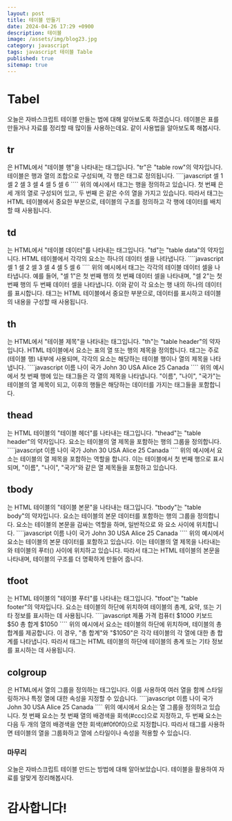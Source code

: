 ```yaml
---
layout: post
title: 테이블 만들기
date: 2024-04-26 17:29 +0900
description: 테이블
image: /assets/img/blog23.jpg
category: javascript 
tags: javascript 테이블 Table
published: true
sitemap: true
---
```



# Tabel
오늘은 자바스크립트 테이블 만들는 법에 대해 알아보도록 하겠습니다. 테이블은 표를 만들거나 자료를 정리할 때 많이들 사용하는데요. 같이 사용법을 알아보도록 해봅시다.

## tr
<tr>은 HTML에서 "테이블 행"을 나타내는 태그입니다. "tr"은 "table row"의 약자입니다. 테이블은 행과 열의 조합으로 구성되며, 각 행은 <tr> 태그로 정의됩니다.
````javascript
    <tr>
        <td>셀 1</td>
        <td>셀 2</td>
        <td>셀 3</td>
    </tr>
    <tr>
        <td>셀 4</td>
        <td>셀 5</td>
        <td>셀 6</td>
    </tr>
````
위의 예시에서 <tr> 태그는 행을 정의하고 있습니다. 첫 번째 <tr>은 세 개의 열로 구성되어 있고, 두 번째 <tr>은 같은 수의 열을 가지고 있습니다. 따라서 <tr> 태그는 HTML 테이블에서 중요한 부분으로, 테이블의 구조를 정의하고 각 행에 데이터를 배치할 때 사용됩니다.


## td
<td>는 HTML에서 "테이블 데이터"를 나타내는 태그입니다. "td"는 "table data"의 약자입니다. HTML 테이블에서 각각의 <td> 요소는 하나의 데이터 셀을 나타냅니다.
````javascript
    <tr>
        <td>셀 1</td>
        <td>셀 2</td>
        <td>셀 3</td>
    </tr>
    <tr>
        <td>셀 4</td>
        <td>셀 5</td>
        <td>셀 6</td>
    </tr>
````
위의 예시에서 <td> 태그는 각각의 테이블 데이터 셀을 나타냅니다. 예를 들어, "셀 1"은 첫 번째 행의 첫 번째 데이터 셀을 나타내며, "셀 2"는 첫 번째 행의 두 번째 데이터 셀을 나타냅니다. 이와 같이 각 <td> 요소는 행 내의 하나의 데이터를 표시합니다.  <td> 태그는 HTML 테이블에서 중요한 부분으로, 데이터를 표시하고 테이블의 내용을 구성할 때 사용됩니다.


## th
<th>는 HTML에서 "테이블 제목"을 나타내는 태그입니다. "th"는 "table header"의 약자입니다. HTML 테이블에서 <th> 요소는 표의 열 또는 행의 제목을 정의합니다. <th> 태그는 주로 <tr>(테이블 행) 내부에 사용되며, 각각의 <th> 요소는 해당하는 테이블 행이나 열의 제목을 나타냅니다. 
````javascript
    <tr>
        <th>이름</th>
        <th>나이</th>
        <th>국가</th>
    </tr>
    <tr>
        <td>John</td>
        <td>30</td>
        <td>USA</td>
    </tr>
    <tr>
        <td>Alice</td>
        <td>25</td>
        <td>Canada</td>
    </tr>
````
위의 예시에서 첫 번째 행에 있는 <th> 태그들은 각 열의 제목을 나타냅니다. "이름", "나이", "국가"는 테이블의 열 제목이 되고, 이후의 행들은 해당하는 데이터를 가지는 <td> 태그들을 포함합니다.

## thead
<thead>는 HTML 테이블의 "테이블 헤더"를 나타내는 태그입니다. "thead"는 "table header"의 약자입니다. <thead> 요소는 테이블의 열 제목을 포함하는 행의 그룹을 정의합니다. 
````javascript
    <thead>
        <tr>
            <th>이름</th>
            <th>나이</th>
            <th>국가</th>
        </tr>
    </thead>
    <tbody>
        <tr>
            <td>John</td>
            <td>30</td>
            <td>USA</td>
        </tr>
        <tr>
            <td>Alice</td>
            <td>25</td>
            <td>Canada</td>
        </tr>
    </tbody>
````
위의 예시에서 <thead> 요소는 테이블의 열 제목을 포함하는 역할을 합니다. 이는 테이블에서 첫 번째 행으로 표시되며, "이름", "나이", "국가"와 같은 열 제목들을 포함하고 있습니다.

## tbody
<tbody>는 HTML 테이블의 "테이블 본문"을 나타내는 태그입니다. "tbody"는 "table body"의 약자입니다. <tbody> 요소는 테이블의 본문 데이터를 포함하는 행의 그룹을 정의합니다. <tbody> 요소는 테이블의 본문을 감싸는 역할을 하며, 일반적으로 <thead>와 <tfoot> 요소 사이에 위치합니다.
````javascript
    <thead>
        <tr>
            <th>이름</th>
            <th>나이</th>
            <th>국가</th>
        </tr>
    </thead>
    <tbody>
        <tr>
            <td>John</td>
            <td>30</td>
            <td>USA</td>
        </tr>
        <tr>
            <td>Alice</td>
            <td>25</td>
            <td>Canada</td>
        </tr>
    </tbody>
````
위의 예시에서 <tbody> 요소는 테이블의 본문 데이터를 포함하고 있습니다. 이는 테이블의 열 제목을 나타내는 <thead>와 테이블의 푸터(<tfoot>) 사이에 위치하고 있습니다. 따라서 <tbody> 태그는 HTML 테이블의 본문을 나타내며, 테이블의 구조를 더 명확하게 만들어 줍니다.

## tfoot
<tfoot>는 HTML 테이블의 "테이블 푸터"를 나타내는 태그입니다. "tfoot"는 "table footer"의 약자입니다. <tfoot> 요소는 테이블의 하단에 위치하여 테이블의 총계, 요약, 또는 기타 정보를 표시하는 데 사용됩니다.
````javascript
    <thead>
        <tr>
            <th>제품</th>
            <th>가격</th>
        </tr>
    </thead>
    <tbody>
        <tr>
            <td>컴퓨터</td>
            <td>$1000</td>
        </tr>
        <tr>
            <td>키보드</td>
            <td>$50</td>
        </tr>
    </tbody>
    <tfoot>
        <tr>
            <td>총 합계</td>
            <td>$1050</td>
        </tr>
    </tfoot>
````
위의 예시에서 <tfoot> 요소는 테이블의 하단에 위치하며, 테이블의 총 합계를 제공합니다. 이 경우, "총 합계"와 "$1050"은 각각 테이블의 각 열에 대한 총 합계를 나타냅니다. 따라서 <tfoot> 태그는 HTML 테이블의 하단에 테이블의 총계 또는 기타 정보를 표시하는 데 사용됩니다.

## colgroup
<colgroup>은 HTML에서 열의 그룹을 정의하는 태그입니다. 이를 사용하여 여러 열을 함께 스타일링하거나 특정 열에 대한 속성을 지정할 수 있습니다.
````javascript
    <colgroup>
        <col style="background-color: #ccc;">
        <col span="2" style="background-color: #f0f0f0;">
    </colgroup>
    <thead>
        <tr>
            <th>이름</th>
            <th>나이</th>
            <th>국가</th>
        </tr>
    </thead>
    <tbody>
        <tr>
            <td>John</td>
            <td>30</td>
            <td>USA</td>
        </tr>
        <tr>
            <td>Alice</td>
            <td>25</td>
            <td>Canada</td>
        </tr>
    </tbody>
````
위의 예시에서 <colgroup> 요소는 열 그룹을 정의하고 있습니다. 첫 번째 <col> 요소는 첫 번째 열의 배경색을 회색(#ccc)으로 지정하고, 두 번째 <col> 요소는 다음 두 개의 열의 배경색을 연한 회색(#f0f0f0)으로 지정합니다. 따라서 <colgroup> 태그를 사용하면 테이블의 열을 그룹화하고 열에 스타일이나 속성을 적용할 수 있습니다.

### 마무리
오늘은 자바스크립트 테이블 만드는 방법에 대해 알아보았습니다. 테이블을 활용하여 자료를 알맞게 정리해봅시다.

# 감사합니다!
